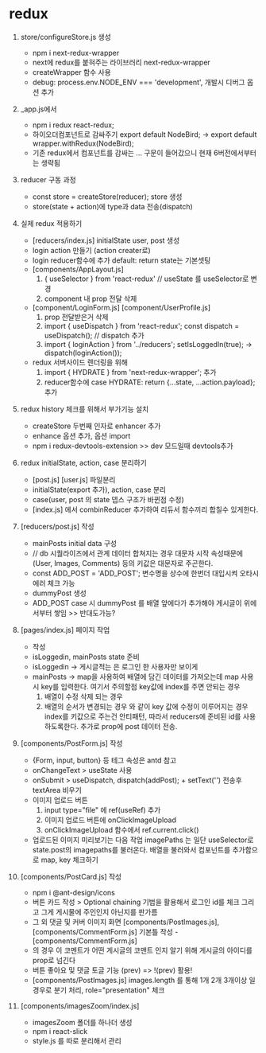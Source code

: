 # redux
1. store/configureStore.js 생성
    - npm i next-redux-wrapper
    - next에 redux를 붙혀주는 라이브러리 next-redux-wrapper
    - createWrapper 함수 사용
    - debug: process.env.NODE_ENV === 'development', 개발시 디버그 옵션 추가

2. _app.js에서
    - npm i redux react-redux;
    - 하이오더컴포넌트로 감싸주기
    export default NodeBird; ->
    export default wrapper.withRedux(NodeBird);
    * 기존 redux에서 컴포넌트를 감싸는 <Provider store={store}> ... </Provider> 구문이 들어갔으니 현재 6버전에서부터는 생략됨 

3. reducer 구동 과정
    - const store = createStore(reducer); store 생성
    - store(state + action)에 type과 data 전송(dispatch)

4. 실제 redux 적용하기    
    - [reducers/index.js] initialState user, post 생성
    - login action 만들기 (action creater로)
    - login reducer함수에 추가 default: return state는 기본셋팅
    - [components/AppLayout.js] 
        1. { useSelector } from 'react-redux' // useState 를 useSelector로 변경
        2. component 내 prop 전달 삭제
    - [component/LoginForm.js] [component/UserProfile.js]
        1. prop 전달받은거 삭제
        2. import { useDispatch } from 'react-redux'; const dispatch = useDispatch(); // dispatch 추가
        3. import { loginAction } from '../reducers'; setIsLoggedIn(true); -> dispatch(loginAction());
    - redux 서버사이드 렌더링을 위해
        1. import { HYDRATE } from 'next-redux-wrapper'; 추가
        2. reducer함수에 
            case HYDRATE:
                return {...state, ...action.payload}; 추가

5. redux history 체크를 위해서 부가기능 설치
    - createStore 두번째 인자로 enhancer 추가
    - enhance 옵션 추가, 옵션 import
    - npm i redux-devtools-extension >> dev 모드일때 devtools추가

6. redux initialState, action, case 분리하기
    - [post.js] [user.js] 파일분리
    - initialState(export 추가), action, case 분리
    - case(user, post 의 state 뎁스 구조가 바뀐점 수정)
    - [index.js] 에서 combinReducer 추가하여 리듀서 함수끼리 합칠수 있게한다.

7. [reducers/post.js] 작성
    - mainPosts initial data 구성
    - // db 시퀄라이즈에서 관계 데이터 합쳐지는 경우 대문자 시작 속성때문에 (User, Images, Comments) 등의 키값은 대문자로 주곤한다.
    - const ADD_POST = 'ADD_POST'; 변수명을 상수에 한번더 대입시켜 오타시 에러 체크 가능
    - dummyPost 생성
    - ADD_POST case 시 dummyPost 를 배열 앞에다가 추가해야 게시글이 위에서부터 쌓임 >> 반대도가능?

8. [pages/index.js] 페이지 작업
    - <PostForm /> <PostCard /> 작성
    - isLoggedin, mainPosts state 준비
    - isLoggedin -> 게시글적는 <PostForm /> 은 로그인 한 사용자만 보이게
    - mainPosts -> map을 사용하여 배열에 담긴 데이터를 가져오는데 map 사용시 key를 입력한다. 여기서 주의할점 key값에 index를 주면 안되는 경우
        1. 배열이 수정 삭제 되는 경우
        2. 배열의 순서가 변경되는 경우
    와 같이 key 값에 수정이 이루어지는 경우 index를 키값으로 주는건 안티패턴,
    따라서 reducers에 준비된 id를 사용하도록한다. 추가로 prop에 post 데이터 전송.

9. [components/PostForm.js] 작성
    - {Form, input, button} 등 테그 속성은 antd 참고
    - onChangeText > useState 사용
    - onSubmit > useDispatch, dispatch(addPost); + setText('') 전송후 textArea 비우기
    - 이미지 업로드 버튼
        1. input type="file" 에 ref(useRef) 추가
        2. 이미지 업로드 버튼에 onClickImageUpload
        3. onClickImageUpload 함수에서  ref.current.click()
    - 업로드된 이미지 미리보기는 다음 작업 imagePaths 는 일단 useSelector로 state.post의 imagepaths를 불러온다. 배열을 불러와서 컴포넌트를 추가함으로 map, key 체크하기

9. [components/PostCard.js] 작성
    - npm i @ant-design/icons
    - 버튼 카드 작성 > Optional chaining 기법을 활용해서 로그인 id를 체크 그리고 그게 게시물에 주인인지 아닌지를 판가름
    - 그 외 댓글 및 커버 이미지 화면 [components/PostImages.js], [components/CommentForm.js] 기본틀 작성
    -[components/CommentForm.js]
    - 의 경우 이 코멘트가 어떤 게시글의 코맨트 인지 알기 위해 게시글의 아이디를  prop로 넘긴다
    - 버튼 좋아요 및 댓글 토글 기능 (prev) => !(prev) 활용!
    - [components/PostImages.js] images.length 를 통해 1개 2개 3개이상 일 경우로 분기 처리, role="presentation" 체크

10. [components/imagesZoom/index.js]
    - imagesZoom 폴더를 하나더 생성
    - npm i react-slick
    - style.js 를 따로 분리해서 관리